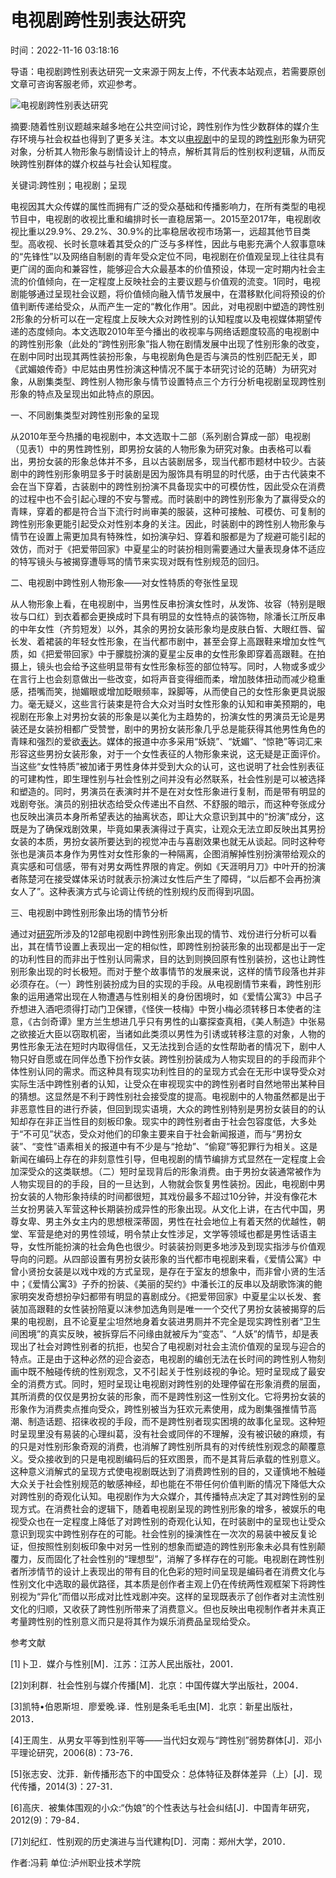 # 电视剧跨性别表达研究

时间：2022-11-16 03:18:16

导语：电视剧跨性别表达研究一文来源于网友上传，不代表本站观点，若需要原创文章可咨询客服老师，欢迎参考。

![电视剧跨性别表达研究](/upload/piclabel/7fffffff_d592.jpg)

摘要:随着性别议题越来越多地在公共空间讨论，跨性别作为性少数群体的媒介生存环境与社会权益也得到了更多关注。本文以[电视剧](https://www.gwyoo.com/lunwen/dianshilunwen/dshjlw/201811/684615.html)中的呈现的跨[性别](https://www.gwyoo.com/lunwen/dianshilunwen/dshjlw/201811/684615.html)形象为研究对象，分析其人物形象与剧情设计上的特点，解析其背后的性别权利逻辑，从而反映跨性别群体的媒介权益与社会认知程度。

关键词:跨性别；电视剧；呈现

电视因其大众传媒的属性而拥有广泛的受众基础和传播影响力，在所有类型的电视节目中，电视剧的收视比重和编排时长一直稳居第一。2015至2017年，电视剧收视比重以29.9%、29.2%、30.9%的比率稳居收视市场第一，远超其他节目类型。高收视、长时长意味着其受众的广泛与多样性，因此与电影充满个人叙事意味的“先锋性”以及网络自制剧的青年受众定位不同，电视剧在价值观呈现上往往具有更广阔的面向和兼容性，能够迎合大众最基本的价值预设，体现一定时期内社会主流的价值倾向，在一定程度上反映社会的主要议题与价值观的流变。1同时，电视剧能够通过呈现社会议题，将价值倾向融入情节发展中，在潜移默化间将预设的价值判断传递给受众，从而产生一定的“教化作用”。因此，对电视剧中塑造的跨性别2形象的分析可以在一定程度上反映大众对跨性别的认知程度以及电视媒体期望传递的态度倾向。本文选取2010年至今播出的收视率与网络话题度较高的电视剧中的跨性别形象（此处的“跨性别形象”指人物在剧情发展中出现了性别形象的改变，在剧中同时出现其两性装扮形象，与电视剧角色是否与演员的性别匹配无关，即《武媚娘传奇》中尼姑由男性扮演这种情况不属于本研究讨论的范畴）为研究对象，从剧集类型、跨性别人物形象与情节设置特点三个方行分析电视剧呈现跨性别形象的特点及呈现出如此特点的原因。

一、不同剧集类型对跨性别形象的呈现

从2010年至今热播的电视剧中，本文选取十二部（系列剧合算成一部）电视剧（见表1）中的男性跨性别，即男扮女装的人物形象为研究对象。由表格可以看出，男扮女装的形象总体并不多，且以古装剧居多，现当代都市题材中较少。古装剧中的跨性别形象明显多于时装剧是因为服饰具有明显的时代感，由于古代装束不会在当下穿着，古装剧中的跨性别扮演不具备现实中的可模仿性，因此受众在消费的过程中也不会引起心理的不安与警戒。而时装剧中的跨性别形象为了赢得受众的青睐，穿着的都是符合当下流行时尚审美的服装，这种可接触、可模仿、可复制的跨性别形象更能引起受众对性别本身的关注。因此，时装剧中的跨性别人物形象与情节在设置上需更加具有特殊性，如扮演孕妇、穿着和服都是为了规避可能引起的效仿，而对于《把爱带回家》中夏星尘的时装扮相则需要通过大量表现身体不适应的特写镜头与被揭穿遭辱骂的情节来实现对既有性别规范的回归。

二、电视剧中跨性别人物形象——对女性特质的夸张性呈现

从人物形象上看，在电视剧中，当男性反串扮演女性时，从发饰、妆容（特别是眼妆与口红）到衣着都会更换成时下具有明显的女性特点的装饰物，除潘长江所反串的中年女性（齐剪短发）以外，其余的男扮女装形象均是皮肤白皙、大眼红唇、留长发、着裙装的年轻女性形象，在当代都市剧中，甚至会穿上高跟鞋来增加女性气质，如《把爱带回家》中于朦胧扮演的夏星尘反串的女性形象即穿着高跟鞋。在拍摄上，镜头也会给予这些明显带有女性形象标签的部位特写。同时，人物或多或少在言行上也会刻意做出一些改变，如将声音变得细而柔，增加肢体扭动而减少稳重感，捂嘴而笑，抛媚眼或增加眨眼频率，跺脚等，从而使自己的女性形象更具说服力。毫无疑义，这些言行装束是符合大众对当时女性形象的认知和审美预期的，电视剧在形象上对男扮女装的形象是以美化为主趋势的，扮演女性的男演员无论是男装还是女装扮相都广受赞誉，剧中的男扮女装形象几乎总是能获得其他男性角色的青睐和强烈的爱欲[表达](https://www.gwyoo.com/lunwen/dianshilunwen/dshjlw/201811/684615.html)。媒体的报道中亦多采用“妖娆”、“妩媚”、“惊艳”等词汇来形容这些男扮女装形象，对于一个女性表征的人物形象来说，这无疑是正面评价。当这些“女性特质”被加诸于男性身体并受到大众的认可，这也说明了社会性别表征的可建构性，即生理性别与社会性别之间并没有必然联系，社会性别是可以被选择和塑造的。同时，男演员在表演时并不是在对女性形象进行复制，而是带有明显的戏剧夸张。演员的别扭状态给受众传递出不自然、不舒服的暗示，而这种夸张成分也反映出演员本身所希望表达的抽离状态，即让大众意识到其中的“扮演”成分，这既是为了确保戏剧效果，毕竟如果表演得过于真实，让观众无法立即反映出其男扮女装的本质，男扮女装所要达到的视觉冲击与喜剧效果也就无从谈起。同时这种夸张也是演员本身作为男性对女性形象的一种隔离，企图消解掉性别扮演带给观众的真实感和可信感，带有对男女两性界限的肯定。例如《天涯明月刀》中叶开的扮演者陈楚河在接受媒体采访时就表示扮演过女性后产生了障碍，“以后都不会再扮演女人了”。这种表演方式与论调让传统的性别规约反而得到巩固。

三、电视剧中跨性别形象出场的情节分析

通过对[研究](https://www.gwyoo.com/lunwen/dianshilunwen/dshjlw/201811/684615.html)所涉及的12部电视剧中跨性别形象出现的情节、戏份进行分析可以看出，其在情节设置上表现出一定的相似性，即跨性别扮装形象的出现都是出于一定的功利性目的而非出于性别认同需求，目的达到则换回原有性别装扮，这也让跨性别形象出现的时长极短。而对于整个故事情节的发展来说，这样的情节段落也并非必须存在。（一）跨性别装扮成为目的实现的手段。从电视剧情节来看，跨性别形象的运用通常出现在人物遭遇与性别相关的身份困境时，如《爱情公寓3》中吕子乔想进入酒吧须得打动门卫保镖，《怪侠一枝梅》中贺小梅必须转移日本使者的注意，《古剑奇谭》里方兰生想进几乎只有男性的山寨探查真相，《美人制造》中张易之欲接近大臣以窃取机密，当诸如此类须以男性为引诱或转移注意的对象，人物的男性形象无法在短时内取得信任，又无法找到合适的女性帮助者的情况下，剧中人物只好自愿或在同伴怂恿下扮作女装。跨性别扮装成为人物实现目的的手段而非个体性别认同的需求。而这种具有现实功利性目的的呈现方式会在无形中误导受众对实际生活中跨性别者的认知，让受众在审视现实中的跨性别者时自然地带出某种目的猜想。这显然是不利于跨性别社会接受度的提高。电视剧中的人物虽然都是出于非恶意性目的进行乔装，但回到现实语境，大众的跨性别特别是男扮女装目的的认知却存在非正当性目的刻板印象。现实中的跨性别者由于社会包容度低，大多处于“不可见”状态，受众对他们的印象主要来自于社会新闻报道，而与“男扮女装”、“变性”语素相关的报道中有不少是与“抢劫”、“偷窥”等犯罪行为相关。这是新闻在编码上存在的非刻意性引导，但电视剧的情节编排方式显然在一定程度上会加深受众的这类联想。（二）短时呈现背后的形象消费。由于男扮女装通常被作为人物实现目的的手段，目的一旦达到，人物就会恢复男性装扮。因此，电视剧中男扮女装的人物形象持续的时间都很短，其戏份最多不超过10分钟，并没有像花木兰女扮男装入军营这种长期装扮成异性的形象出现。从文化上讲，在古代中国，男尊女卑、男主外女主内的思想根深蒂固，男性在社会地位上有着天然的优越性，朝堂、军营是绝对的男性领域，明令禁止女性涉足，文学等领域也都是男性话语主导，女性所能扮演的社会角色也很少。时装装扮则更多地涉及到现实指涉与价值观导向的问题。从四部设置有男扮女装形象的当代都市电视剧来看，《爱情公寓》中曾小贤扮女装是以戏中戏的方式呈现，是存在于室友的想象中，而非曾小贤的生活中；《爱情公寓3》子乔的扮装、《美丽的契约》中潘长江的反串以及胡歌饰演的鲍家明突发奇想扮孕妇都带有明显的喜剧成分。《把爱带回家》中夏星尘以长发、套装加高跟鞋的女性装扮陪夏以沫参加选角则是唯一一个交代了男扮女装被揭穿的后果的电视剧，且不论夏星尘坦然地身着女装进男厕并不完全是现实跨性别者“卫生间困境”的真实反映，被拆穿后不问缘由就被斥为“变态”、“人妖”的情节，却是表现出了社会对跨性别者的抗拒，也契合了电视剧对社会主流价值观的呈现与迎合的特点。正是由于这种必然的迎合姿态，电视剧的编创无法在长时间的跨性别人物刻画中既不触碰传统的性别观念，又不引起关于性别歧视的争论。短时呈现成了最安全的消费方式。同时，短时呈现让电视剧对跨性别的处理停留在形象消费的层面，其所消费的仅仅是男扮女装的形象，而不是跨性别这一性别文化。它将男扮女装的形象作为消费卖点推向受众，跨性别被当为狂欢元素使用，成为剧集强推情节高潮、制造话题、招徕收视的手段，而不是跨性别者现实困境的故事化呈现。这种短时呈现里没有易装的心理纠葛，没有社会或同伴的不理解，没有被识破的麻烦，有的只是对性别形象奇观的消费，也消解了跨性别所具有的对传统性别观念的颠覆意义。受众接收到的只是电视剧编码后的狂欢图景，而不是其背后承载的性别意义。这种意义消解式的呈现方式使电视剧既达到了消费跨性别的目的，又谨慎地不触碰大众关于社会性别规范的敏感神经，却也能在不带任何价值判断的情况下降低大众对跨性别的奇观化认知。电视剧作为大众媒介，其传播特点决定了其对跨性别的呈现方式。在消费社会的逻辑下，随着电视剧呈现的跨性别形象的增多，被娱乐的电视受众也在一定程度上降低了对跨性别的奇观化认知，在时装剧中的呈现也让受众意识到现实中跨性别存在的可能。社会性别的操演性在一次次的易装中被反复论证，但按照性别刻板印象中对另一性别的想象而塑造的跨性别形象未必具有性别颠覆力，反而固化了社会性别的“理想型”，消解了多样存在的可能。电视剧在跨性别者所涉情节的设计上表现出的带有目的化色彩的短时间呈现是编码者在消费文化与性别文化中选取的最优路径，其本质是创作者主观上仍在传统两性观框架下将跨性别视为“异化”而借以形成对比性戏剧冲突。这样的呈现既表示了创作者对主流性别文化的归顺，又收获了跨性别所带来了消费意义。但也反映出电视制作者并未真正考量跨性别的性别意义而只是将其作为娱乐消费品呈现给受众。

参考文献

\[1\]卜卫．媒介与性别\[M\]．江苏：江苏人民出版社，2001．

\[2\]刘利群．社会性别与媒介传播\[M\]．北京：中国传媒大学出版社，2004．

\[3\]凯特•伯恩斯坦．廖爱晚.译．性别是条毛毛虫\[M\]．北京：新星出版社，2013．

\[4\]王周生．从男女平等到性别平等——当代妇女观与“跨性别”弱势群体\[J\]．邓小平理论研究，2006(8)：73-76．

\[5\]张志安、沈菲．新传播形态下的中国受众：总体特征及群体差异（上）\[J\]．现代传播，2014(3)：27-31．

\[6\]高庆．被集体围观的小众:“伪娘”的个性表达与社会纠结\[J\]．中国青年研究，2012(9)：79-84．

\[7\]刘纪红．性别观的历史演进与当代建构\[D\]．河南：郑州大学，2010．

作者:冯莉 单位:泸州职业技术学院